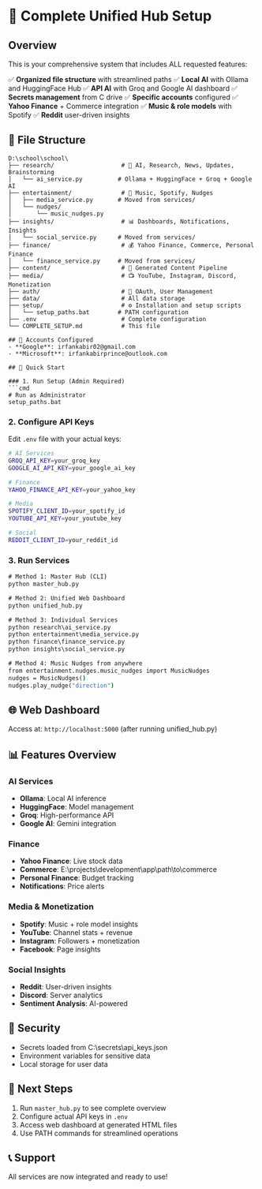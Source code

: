 # 🚀 Complete Unified Hub Setup

## Overview
This is your comprehensive system that includes ALL requested features:

✅ **Organized file structure** with streamlined paths
✅ **Local AI** with Ollama and HuggingFace Hub
✅ **API AI** with Groq and Google AI dashboard
✅ **Secrets management** from C drive
✅ **Specific accounts** configured
✅ **Yahoo Finance** + Commerce integration
✅ **Music & role models** with Spotify
✅ **Reddit** user-driven insights

## 📁 File Structure
```
D:\school\school\
├── research/                   # 🔬 AI, Research, News, Updates, Brainstorming
│   └── ai_service.py          # Ollama + HuggingFace + Groq + Google AI
├── entertainment/              # 🎵 Music, Spotify, Nudges
│   ├── media_service.py       # Moved from services/
│   └── nudges/
│       └── music_nudges.py
├── insights/                   # 📊 Dashboards, Notifications, Insights
│   └── social_service.py      # Moved from services/
├── finance/                    # 💰 Yahoo Finance, Commerce, Personal Finance
│   └── finance_service.py     # Moved from services/
├── content/                    # 📝 Generated Content Pipeline
├── media/                      # 📺 YouTube, Instagram, Discord, Monetization
├── auth/                       # 🔐 OAuth, User Management
├── data/                       # All data storage
├── setup/                      # ⚙️ Installation and setup scripts
│   └── setup_paths.bat        # PATH configuration
├── .env                        # Complete configuration
└── COMPLETE_SETUP.md           # This file

## 🎯 Accounts Configured
- **Google**: irfankabir02@gmail.com
- **Microsoft**: irfankabirprince@outlook.com

## 🔧 Quick Start

### 1. Run Setup (Admin Required)
```cmd
# Run as Administrator
setup_paths.bat
```

### 2. Configure API Keys
Edit `.env` file with your actual keys:
```bash
# AI Services
GROQ_API_KEY=your_groq_key
GOOGLE_AI_API_KEY=your_google_ai_key

# Finance
YAHOO_FINANCE_API_KEY=your_yahoo_key

# Media
SPOTIFY_CLIENT_ID=your_spotify_id
YOUTUBE_API_KEY=your_youtube_key

# Social
REDDIT_CLIENT_ID=your_reddit_id
```

### 3. Run Services
```cmd
# Method 1: Master Hub (CLI)
python master_hub.py

# Method 2: Unified Web Dashboard
python unified_hub.py

# Method 3: Individual Services
python research\ai_service.py
python entertainment\media_service.py
python finance\finance_service.py
python insights\social_service.py

# Method 4: Music Nudges from anywhere
from entertainment.nudges.music_nudges import MusicNudges
nudges = MusicNudges()
nudges.play_nudge("direction")
```

## 🌐 Web Dashboard
Access at: `http://localhost:5000` (after running unified_hub.py)

## 📊 Features Overview

### AI Services
- **Ollama**: Local AI inference
- **HuggingFace**: Model management
- **Groq**: High-performance API
- **Google AI**: Gemini integration

### Finance
- **Yahoo Finance**: Live stock data
- **Commerce**: E:\projects\development\app\path\to\commerce
- **Personal Finance**: Budget tracking
- **Notifications**: Price alerts

### Media & Monetization
- **Spotify**: Music + role model insights
- **YouTube**: Channel stats + revenue
- **Instagram**: Followers + monetization
- **Facebook**: Page insights

### Social Insights
- **Reddit**: User-driven insights
- **Discord**: Server analytics
- **Sentiment Analysis**: AI-powered

## 🔐 Security
- Secrets loaded from C:\\secrets\\api_keys.json
- Environment variables for sensitive data
- Local storage for user data

## 🚀 Next Steps
1. Run `master_hub.py` to see complete overview
2. Configure actual API keys in `.env`
3. Access web dashboard at generated HTML files
4. Use PATH commands for streamlined operations

## 📞 Support
All services are now integrated and ready to use!
